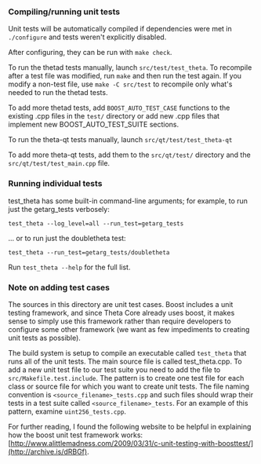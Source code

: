 ### Compiling/running unit tests

Unit tests will be automatically compiled if dependencies were met in `./configure`
and tests weren't explicitly disabled.

After configuring, they can be run with `make check`.

To run the thetad tests manually, launch `src/test/test_theta`. To recompile
after a test file was modified, run `make` and then run the test again. If you
modify a non-test file, use `make -C src/test` to recompile only what's needed
to run the thetad tests.

To add more thetad tests, add `BOOST_AUTO_TEST_CASE` functions to the existing
.cpp files in the `test/` directory or add new .cpp files that
implement new BOOST_AUTO_TEST_SUITE sections.

To run the theta-qt tests manually, launch `src/qt/test/test_theta-qt`

To add more theta-qt tests, add them to the `src/qt/test/` directory and
the `src/qt/test/test_main.cpp` file.

### Running individual tests

test_theta has some built-in command-line arguments; for
example, to run just the getarg_tests verbosely:

    test_theta --log_level=all --run_test=getarg_tests

... or to run just the doubletheta test:

    test_theta --run_test=getarg_tests/doubletheta

Run `test_theta --help` for the full list.

### Note on adding test cases

The sources in this directory are unit test cases.  Boost includes a
unit testing framework, and since Theta Core already uses boost, it makes
sense to simply use this framework rather than require developers to
configure some other framework (we want as few impediments to creating
unit tests as possible).

The build system is setup to compile an executable called `test_theta`
that runs all of the unit tests.  The main source file is called
test_theta.cpp. To add a new unit test file to our test suite you need
to add the file to `src/Makefile.test.include`. The pattern is to create
one test file for each class or source file for which you want to create
unit tests.  The file naming convention is `<source_filename>_tests.cpp`
and such files should wrap their tests in a test suite
called `<source_filename>_tests`. For an example of this pattern,
examine `uint256_tests.cpp`.

For further reading, I found the following website to be helpful in
explaining how the boost unit test framework works:
[http://www.alittlemadness.com/2009/03/31/c-unit-testing-with-boosttest/](http://archive.is/dRBGf).
